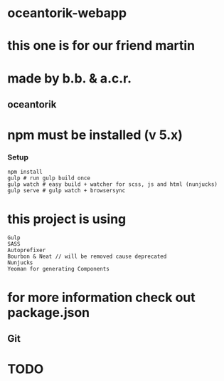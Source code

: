 # oceantorik-webapp
# this one is for our friend martin
# made by b.b. & a.c.r.

## oceantorik

# npm must be installed (v 5.x)

### Setup
```
npm install
gulp # run gulp build once
gulp watch # easy build + watcher for scss, js and html (nunjucks)
gulp serve # gulp watch + browsersync
```

# this project is using
```
Gulp
SASS
Autoprefixer
Bourbon & Neat // will be removed cause deprecated
Nunjucks
Yeoman for generating Components
```
# for more information check out package.json

## Git

# TODO
